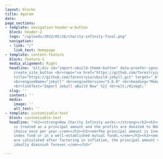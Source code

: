 ```yaml
---
layout: blocks
title: Agaram
date: 
page_sections:
- template: navigation-header-w-button
  block: header-2
  logo: "/uploads/2022/05/26/charity-infinity-final.png"
  navigation:
  - link: "/"
    link_text: Homepage
- template: content-feature
  block: feature-1
  media_alignment: Right
  headline: '&lt;div id="import-ubuild-theme-button" data-proofer-ignore&gt; <br>{{%
    create_site_button <br>repo="<a href="https://github.com/forestryio/ubuild-jekyll.git"
    title="https://github.com/forestryio/ubuild-jekyll.git" target="_blank">https://github.com/forestryio/ubuild-jekyll.git</a>"
    <br>engineName="jekyll" <br>engineVersion="3.6.0" <br>heading="Make it Your Own"
    <br>linkText="Import Jekyll uBuild Now" %}} <br>&lt;/div&gt;'
  slug: ''
  content: ''
  media:
    image: ''
    alt_text: ''
- template: customizable-text
  block: customizable-text
  headline: "<h2><strong>How Charity Infinity works:</strong></h2><h3><em>Every contribution
    is treated as a principal amount and the profits are donated to NGO of user’s
    choice once per year.​</em></h3><h3><em>The principal amount is invested in an
    index fund or in a well-established mutual funds.​</em></h3><h3><em>Since profits
    are calculated after factoring in inflation, the principal amount value will not
    ideally diminish forever.</em></h3>"

---
```

